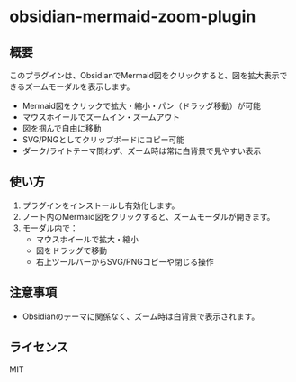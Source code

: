 # obsidian-mermaid-zoom-plugin

## 概要

このプラグインは、ObsidianでMermaid図をクリックすると、図を拡大表示できるズームモーダルを表示します。

- Mermaid図をクリックで拡大・縮小・パン（ドラッグ移動）が可能
- マウスホイールでズームイン・ズームアウト
- 図を掴んで自由に移動
- SVG/PNGとしてクリップボードにコピー可能
- ダーク/ライトテーマ問わず、ズーム時は常に白背景で見やすい表示

## 使い方

1. プラグインをインストールし有効化します。
2. ノート内のMermaid図をクリックすると、ズームモーダルが開きます。
3. モーダル内で：
   - マウスホイールで拡大・縮小
   - 図をドラッグで移動
   - 右上ツールバーからSVG/PNGコピーや閉じる操作

## 注意事項
- Obsidianのテーマに関係なく、ズーム時は白背景で表示されます。

## ライセンス
MIT
